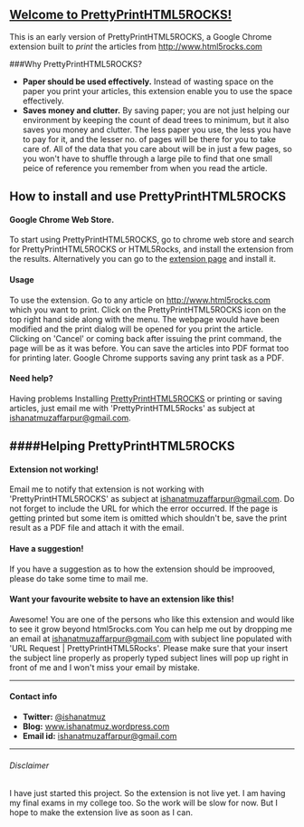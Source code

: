[Welcome to PrettyPrintHTML5ROCKS!](http://ishanatmuz.github.io/PrettyPrintHTML5Rocks/)
-------------------

This is an early version of PrettyPrintHTML5ROCKS, a Google Chrome extension built to *print* the articles from http://www.html5rocks.com 

###Why PrettyPrintHTML5ROCKS?

* **Paper should be used effectively.** Instead of wasting space on the paper you print your articles, this extension enable you to use the space effectively.
* **Saves money and clutter.** By saving paper; you are not just helping our environment by keeping the count of dead trees to minimum, but it also saves you money and clutter. The less paper you use, the less you have to pay for it, and the lesser no. of pages will be there for you to take care of. All of the data that you care about will be in just a few pages, so you won't have to shuffle through a large pile to find that one small peice of reference you remember from when you read the article.

How to install and use PrettyPrintHTML5ROCKS
-------------------------------


#### Google Chrome Web Store.

To start using PrettyPrintHTML5ROCKS, go to chrome web store and search for PrettyPrintHTML5ROCKS or HTML5Rocks, and install the extension from the results. Alternatively you can go to the [extension page](http://ishanatmuz.github.io/PrettyPrintHTML5Rocks/) and install it.


#### Usage

To use the extension. Go to any article on <http://www.html5rocks.com> which you want to print. Click on the PrettyPrintHTML5ROCKS<icon here> icon on the top right hand side along with the menu. The webpage would have been modified and the print dialog will be opened for you print the article. Clicking on 'Cancel' or coming back after issuing the print command, the page will be as it was before.
You can save the articles into PDF format too for printing later. Google Chrome supports saving any print task as a PDF.

#### Need help?

Having problems Installing [PrettyPrintHTML5ROCKS](http://ishanatmuz.github.io/PrettyPrintHTML5Rocks/) or printing or saving articles, just email me with 'PrettyPrintHTML5Rocks' as subject at ishanatmuzaffarpur@gmail.com.


####Helping PrettyPrintHTML5ROCKS
----------------

#### Extension not working!

Email me to notify that extension is not working with 'PrettyPrintHTML5ROCKS' as subject at ishanatmuzaffarpur@gmail.com. Do not forget to include the URL for which the error occurred.
If the page is getting printed but some item is omitted which shouldn't be, save the print result as a PDF file and attach it with the email.


#### Have a suggestion!

If you have a suggestion as to how the extension should be improoved, please do take some time to mail me.


#### Want your favourite website to have an extension like this!

Awesome! You are one of the persons who like this extension and would like to see it grow beyond html5rocks.com You can help me out by dropping me an email at ishanatmuzaffarpur@gmail.com with subject line populated with 'URL Request | PrettyPrintHTML5Rocks'. Please make sure that your insert the subject line properly as properly typed subject lines will pop up right in front of me and I won't miss your email by mistake.



----------------------------------------------

#### Contact info

* **Twitter:** [@ishanatmuz](http://twitter.com/#!/ishanatmuz)
* **Blog:** www.ishanatmuz.wordpress.com
* **Email id:** ishanatmuzaffarpur@gmail.com

----------------------------------------------
###### Disclaimer

I have just started this project. So the extension is not live yet. I am having my final exams in my college too. So the work will be slow for now. But I hope to make the extension live as soon as I can.